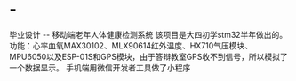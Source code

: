 # -
毕业设计 -- 移动端老年人体健康检测系统
该项目是大四初学stm32半年做出的。
功能：心率血氧MAX30102、MLX90614红外温度、HX710气压模块、MPU6050以及ESP-01S和GPS模块，由于答辩教室GPS收不到信号，所以模拟了一个数据显示。
手机端用微信开发者工具做了小程序
